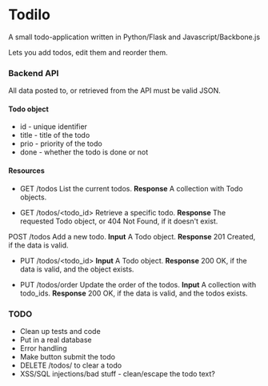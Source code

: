 # Todilo

A small todo-application written in Python/Flask and Javascript/Backbone.js

Lets you add todos, edit them and reorder them.

### Backend API
All data posted to, or retrieved from the API must be valid JSON.

#### Todo object
* id - unique identifier
* title - title of the todo
* prio - priority of the todo
* done - whether the todo is done or not

#### Resources
* GET /todos
List the current todos.
**Response** A collection with Todo objects.

* GET /todos/<todo_id>
Retrieve a specific todo.
**Response** The requested Todo object, or 404 Not Found, if it doesn't exist.

 POST /todos
Add a new todo.
**Input** A Todo object.
**Response** 201 Created, if the data is valid.

* PUT /todos/<todo_id>
**Input** A Todo object.
**Response** 200 OK, if the data is valid, and the object exists.

* PUT /todos/order
Update the order of the todos.
**Input** A collection with todo_ids.
**Response** 200 OK, if the data is valid, and the todos exists.

### TODO
* Clean up tests and code
* Put in a real database
* Error handling
* Make button submit the todo
* DELETE /todos/<id> to clear a todo
* XSS/SQL injections/bad stuff - clean/escape the todo text?
